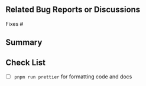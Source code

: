## Related Bug Reports or Discussions

Fixes #

## Summary



## Check List

- [ ] `pnpm run prettier` for formatting code and docs
